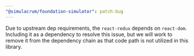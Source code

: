 ```yaml
---
"@simulacrum/foundation-simulator": patch:bug
---
```


Due to upstream dep requirements, the `react-redux` depends on `react-dom`. Including it as a dependency to resolve this issue, but we will work to remove it from the dependency chain as that code path is not utilized in this library.
